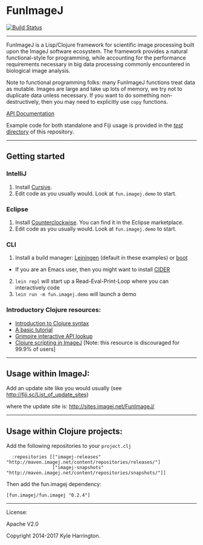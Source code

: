 # FunImageJ

[![Build Status](https://travis-ci.org/funimage/funimage.svg?branch=master)](https://travis-ci.org/funimage/funimage)

---

FunImageJ is a Lisp/Clojure framework for scientific image processing built upon the ImageJ software ecosystem. The framework provides a natural functional-style for programming, while accounting for the performance requirements necessary in big data processing commonly encountered in biological image analysis.

Note to functional programming folks: many FunImageJ functions treat data as mutable. Images are large and take up lots of memory, we try not to duplicate data unless necessary. If you want to do something non-destructively, then you may need to explicitly use `copy` functions.

[API Documentation](https://kephale.github.io/fun.imagej/)

Example code for both standalone and Fiji usage is provided in the [*test* directory](https://github.com/kephale/fun.imagej/tree/master/test/fun/imagej/test) of this repository.  

---

## Getting started

### IntelliJ

1. Install [Cursive](https://cursive-ide.com/userguide/). 
2. Edit code as you usually would. Look at `fun.imagej.demo` to start.

### Eclipse

1. Install [Counterclockwise](http://doc.ccw-ide.org/). You can find it in the Eclipse marketplace.
2. Edit code as you usually would. Look at `fun.imagej.demo` to start.

### CLI

1. Install a build manager: [Leiningen](https://leiningen.org/) (default in these examples) or [boot](https://github.com/boot-clj/boot)
- If you are an Emacs user, then you might want to install [CIDER](https://github.com/clojure-emacs/cider)
2. `lein repl` will start up a Read-Eval-Print-Loop where you can interactively code
3. `lein run -m fun.imagej.demo` will launch a demo

### Introductory Clojure resources:
    
- [Introduction to Clojure syntax](https://clojure.org/guides/learn/syntax)
- [A basic tutorial](http://clojure-doc.org/articles/tutorials/introduction.html)
- [Grimoire interactive API lookup](https://www.conj.io/)
- [Clojure scripting in ImageJ](http://imagej.net/Clojure_Scripting) [Note: this resource is discouraged for 99.9% of users]

---

## Usage within ImageJ:

Add an update site like you would usually (see http://fiji.sc/List_of_update_sites)   

where the update site is: http://sites.imagej.net/FunImageJ/  

---

## Usage within Clojure projects:

Add the following repositories to your `project.clj`

```
  :repositories [["imagej-releases" "http://maven.imagej.net/content/repositories/releases/"]
                 ["imagej-snapshots" "http://maven.imagej.net/content/repositories/snapshots/"]]

```                 

Then add the fun.imagej dependency:

```
[fun.imagej/fun.imagej "0.2.4"]
```


---                 


License:

Apache V2.0

Copyright 2014-2017 Kyle Harrington.
